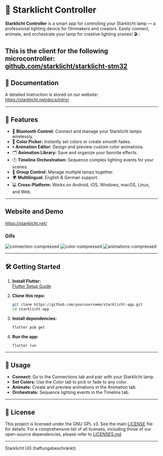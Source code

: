 # 🌟 Starklicht Controller

**Starklicht Controller** is a smart app for controlling your Starklicht lamp — a professional lighting device for filmmakers and creators. Easily connect, animate, and orchestrate your lamp for creative lighting scenes! 🎬💡

This is the client for the following microcontroller: [github.com/starklicht/starklicht-stm32](https://github.com/starklicht/starklicht-stm32)
---
## 📖 Documentation

A detailed Instruction is stored on our website: https://starklicht.net/docs/intro/

---

## 🚀 Features

- 🔗 **Bluetooth Control:** Connect and manage your Starklicht lamps wirelessly.
- 🎨 **Color Picker:** Instantly set colors or create smooth fades.
- 🌀 **Animation Editor:** Design and preview custom color animations.
- 🗂️ **Animation Library:** Save and organize your favorite effects.
- 🕒 **Timeline Orchestration:** Sequence complex lighting events for your scenes.
- 👥 **Group Control:** Manage multiple lamps together.
- 🌍 **Multilingual:** English & German support.
- 💻 **Cross-Platform:** Works on Android, iOS, Windows, macOS, Linux, and Web.

---

## Website and Demo

https://starklicht.net/

### Gifs
![connection-compressed](https://github.com/user-attachments/assets/4ff8fb44-5cb4-4c2e-b3b8-bc73c7670ff9)
![color-compressed](https://github.com/user-attachments/assets/c6020ec8-7c33-4ca1-80af-16294c0dfe61)
![animations-compressed](https://github.com/user-attachments/assets/a72aebf7-2b64-4627-8401-403d53de7583)

---

## 🛠️ Getting Started

1. **Install Flutter:**  
   [Flutter Setup Guide](https://flutter.dev/docs/get-started/install)

2. **Clone this repo:**
   ```sh
   git clone https://github.com/yourusername/starklicht-app.git
   cd starklicht-app
   ```
3. **Install dependencies:**
   ```sh
   flutter pub get
   ```
4. **Run the app:**
   ```sh
   flutter run
   ```

---

## 📸 Usage

- **Connect:** Go to the Connections tab and pair with your Starklicht lamp.
- **Set Colors:** Use the Color tab to pick or fade to any color.
- **Animate:** Create and preview animations in the Animation tab.
- **Orchestrate:** Sequence lighting events in the Timeline tab.

---

## 📄 License

This project is licensed under the GNU GPL v3. See the main [LICENSE](LICENSE) file for details.
For a comprehensive list of all licenses, including those of our open-source dependencies, please refer to [LICENSES.md](LICENSES.md).

---

Starklicht UG (haftungsbeschränkt)
